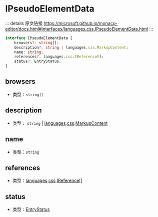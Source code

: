 # IPseudoElementData

<backTop />
        
::: details 原文链接
https://microsoft.github.io/monaco-editor/docs.html#interfaces/languages.css.IPseudoElementData.html
:::

```ts
interface IPseudoElementData {
    browsers?: string[];
    description?: string | languages.css.MarkupContent;
    name: string;
    references?: languages.css.IReference[];
    status?: EntryStatus;
}
```

## browsers
- 类型：`string[]`
## description
- 类型： `string` | [languages](/api/languages.md).[css](/api/languages/css.md).[MarkupContent](/api/languages/css/MarkupContent.md)
## name
- 类型：`string`
## references
- 类型：[languages](/api/languages.md).[css](/api/languages/css.md).[IReference](/api/languages/css/IReference.md)[]
## status
- 类型：[EntryStatus](/api/languages/css/EntryStatus.md)